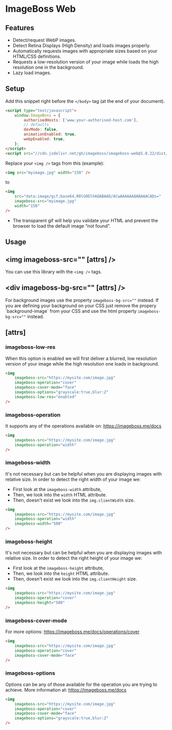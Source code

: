 # ImageBoss Web

## Features
* Detect/request WebP images.
* Detect Retina Displays (High Density) and loads images properly.
* Automatically requests images with appropriate sizes based on your HTML/CSS definitions.
* Requests a low-resolution version of your image while loads the high resolution one in the background.
* Lazy load images.


## Setup
Add this snippet right before the `</body>` tag (at the end of your document).
```html
<script type="text/javascript">
    window.ImageBoss = {
        authorisedHosts: ['www.your-authorised-host.com'],
        // defaults
        devMode: false,
        animationEnabled: true,
        webpEnabled: true,
    };
</script>
<script src="//cdn.jsdelivr.net/gh/imageboss/imageboss-web@1.0.22/dist/imageboss.min.js" type="text/javascript"></script>
```

Replace your `<img />` tags from this (example):
```html
<img src="myimage.jpg" width="150" />
```
to
```html
<img
    src="data:image/gif;base64,R0lGODlhAQABAAD/ACwAAAAAAQABAAACADs="
    imageboss-src="myimage.jpg"
    width="150"
/>
```

* The transparent gif will help you validate your HTML and prevent the browser to load the default image “not found”.

## Usage
## <img imageboss-src="" [attrs] />
You can use this library with the `<img />` tags.
## <div imageboss-bg-src="" [attrs] />
For background images use the property `imageboss-bg-src=""` instead. If you are defining your background on your CSS just remove the propery ´background-image´ from your CSS and use the html property `imageboss-bg-src=""` instead.

## [attrs]
### imageboss-low-res
When this option is enabled we will first deliver a blurred, low resolution version of your image while the high resolution one loads in background.
```html
<img
    imageboss-src="https://mysite.com/image.jpg"
    imageboss-operation="cover"
    imageboss-cover-mode="face"
    imageboss-options="grayscale:true,blur:2"
    imageboss-low-res="enabled"
/>
```
### imageboss-operation
It supports any of the operations available on: https://imageboss.me/docs
```html
<img
    imageboss-src="https://mysite.com/image.jpg"
    imageboss-operation="width"
/>
```
### imageboss-width
It's not necessary but can be helpful when you are displaying images with relative size.
In order to detect the right width of your image we:

* First look at the `imageboss-width` attribute,
* Then, we look into the `width` HTML attribute.
* Then, doesn't exist we look into the `img.clientWidth` size.

```html
<img
    imageboss-src="https://mysite.com/image.jpg"
    imageboss-operation="width"
    imageboss-width="500"
/>
```

### imageboss-height
It's not necessary but can be helpful when you are displaying images with relative size.
In order to detect the right height of your image we:

* First look at the `imageboss-height` attribute,
* Then, we look into the `height` HTML attribute.
* Then, doesn't exist we look into the `img.clientHeight` size.

```html
<img
    imageboss-src="https://mysite.com/image.jpg"
    imageboss-operation="cover"
    imageboss-height="500"
/>
```

### imageboss-cover-mode
For more options: https://imageboss.me/docs/operations/cover
```html
<img
    imageboss-src="https://mysite.com/image.jpg"
    imageboss-operation="cover"
    imageboss-cover-mode="face"
/>
```
### imageboss-options
Options can be any of those available for the operation you are trying to achieve. More information at: https://imageboss.me/docs
```html
<img
    imageboss-src="https://mysite.com/image.jpg"
    imageboss-operation="cover"
    imageboss-cover-mode="face"
    imageboss-options="grayscale:true,blur:2"
/>
```
